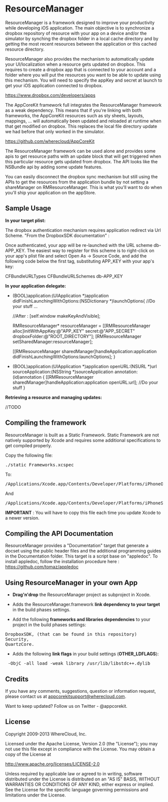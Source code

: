 # ResourceManager

ResourceManager is a framework designed to improve your productivity while developing iOS application. The main objective is to synchronize a dropbox repository of resource with your app on a device and/or the simulator by synching the dropbox folder in a local cache directory and by getting the most recent resources between the application or this cached resource directory.

ResourceManager also provides the mechanism to automatically update your UI/localization when a resource gets updated on dropbox.
This requires to create a dropbox app that is connected to your account and a folder where you will put the resources you want to be able to update using this mechanism. You will need to specify the appKey and secret at launch to get your iOS application connected to dropbox.

https://www.dropbox.com/developers/apps

The AppCoreKit framework full integrates the ResourceManager framework as a weak dependency. This means that if you're linking with both frameworks, the AppCoreKit resources such as sty sheets, layouts, mappings, … will automatically been updated and reloaded at runtime when that get modified on dropbox. This replaces the local file directory update we had before that only worked in the simulator.

https://github.com/wherecloud/AppCoreKit

The ResourceManager framework can be used alone and provides some apis to get resource paths with an update block that will get triggered when this particular resource gets updated from dropbox. The API looks like the NSBundle api by adding some update features.

You can easily disconnect the dropbox sync mechanism but still using the APIs to get the resources from the application bundle by not setting a shareManager on RMResourceManager. This is what you'll want to do when you'll ship your application on the appStore.


## Sample Usage

<b>In your target plist:</b>

The dropbox authentication mechanism requires application redirect via Url Scheme.
"From the DropboxSDK documentation" :

Once authenticated, your app will be re-launched with the URL scheme db-APP_KEY. The easiest way to register for this scheme is to right-click on your app's plist file and select Open As → Source Code, and add the following code below the first <dict> tag, substituting APP_KEY with your app's key:

<key>CFBundleURLTypes</key>
<array>
    <dict>
        <key>CFBundleURLSchemes</key>
        <array>
            <string>db-APP_KEY</string>
        </array>
    </dict>
</array>


<b>In your application delegate:</b>

- (BOOL)application:(UIApplication *)application didFinishLaunchingWithOptions:(NSDictionary *)launchOptions{
    //Do your stuff ...

    //After :
    [self.window makeKeyAndVisible];

    RMResourceManager* resourceManager = [[RMResourceManager alloc]initWithAppKey:@"APP_KEY" secret:@"APP_SECRET" dropboxFolder:@"ROOT_DIRECTORY"];
    [RMResourceManager setSharedManager:resourceManager];

    [[RMResourceManager sharedManager]handleApplication:application didFinishLaunchingWithOptions:launchOptions];
}

- (BOOL)application:(UIApplication *)application openURL:(NSURL *)url sourceApplication:(NSString *)sourceApplication annotation:(id)annotation {
	[[RMResourceManager sharedManager]handleApplication:application openURL:url];
        //Do your stuff
}


<b>Retrieving a resource and managing updates:</b>

//TODO


## Compiling the framework

ResourceManager is built as a Static Framework. Static Framework are not natively supported by Xcode and requires some additional specifications to get compiled properly.

Copy the following file:

<pre>./static Frameworks.xcspec</pre>

To:

<pre>/Applications/Xcode.app/Contents/Developer/Platforms/iPhoneOS.platform/Developer/Library/Xcode/Specifications</pre>
And
<pre>/Applications/Xcode.app/Contents/Developer/Platforms/iPhoneSimulator.platform/Developer/Library/Xcode/Specifications</pre>

<b>IMPORTANT</b> : You will have to copy this file each time you update Xcode to a newer version.


## Compiling the API Documentation

ResourceManager provides a "Documentation" target that generate a docset using the public header files and the additional programming guides in the Documentation folder. This target is a script base on "appledoc". To install appledoc, follow the installation procedure here : https://github.com/tomaz/appledoc

## Using ResourceManager in your own App

* <b>Drag'n'drop</b> the ResourceManager project as subproject in Xcode.

* Adds the ResourceManager.framework <b>link dependency to your target</b> in the build phases settings.

* Add the following <b>frameworks and libraries dependencies</b> to your project in the build phases settings: 
<pre>
DropboxSDK, (that can be found in this repository) 
Security, 
QuartzCore.
</pre>


* Adds the following <b>link flags</b> in your build settings (<b>OTHER_LDFLAGS</b>): 
<pre>
 -ObjC -all_load -weak_library /usr/lib/libstdc++.dylib
</pre>



## Credits

If you have any comments, suggestions, question or information request, please contact us at appcorekitsupport@wherecloud.com.

Want to keep updated? Follow us on Twitter - @appcorekit.


## License

Copyright 2009-2013 WhereCloud, Inc.

Licensed under the Apache License, Version 2.0 (the "License");
you may not use this file except in compliance with the License.
You may obtain a copy of the License at

http://www.apache.org/licenses/LICENSE-2.0

Unless required by applicable law or agreed to in writing, software
distributed under the License is distributed on an "AS IS" BASIS,
WITHOUT WARRANTIES OR CONDITIONS OF ANY KIND, either express or implied.
See the License for the specific language governing permissions and
limitations under the License.
   
